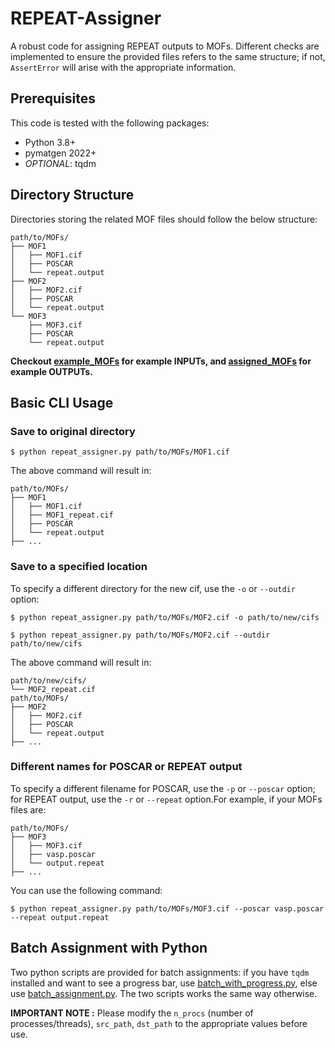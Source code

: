 # REPEAT-Assigner

A robust code for assigning REPEAT outputs to MOFs. Different checks are implemented to ensure the provided files refers to the same structure; if not, `AssertError` will arise with the appropriate information.

## Prerequisites

This code is tested with the following packages:
- Python 3.8+
- pymatgen 2022+
- *OPTIONAL*: tqdm

## Directory Structure
Directories storing the related MOF files should follow the below structure:
```
path/to/MOFs/
├── MOF1
│   ├── MOF1.cif
│   ├── POSCAR
│   └── repeat.output
├── MOF2
│   ├── MOF2.cif
│   ├── POSCAR
│   └── repeat.output
└── MOF3
    ├── MOF3.cif
    ├── POSCAR
    └── repeat.output
```
**Checkout [example_MOFs](./example_MOFs/) for example INPUTs, and [assigned_MOFs](./assigned_MOFs/) for example OUTPUTs.**

## Basic CLI Usage

### Save to original directory
```
$ python repeat_assigner.py path/to/MOFs/MOF1.cif
```
The above command will result in:
```
path/to/MOFs/
├── MOF1
│   ├── MOF1.cif
│   ├── MOF1_repeat.cif
│   ├── POSCAR
│   └── repeat.output
├── ...
```

### Save to a specified location
To specify a different directory for the new cif, use the `-o` or `--outdir` option:
```
$ python repeat_assigner.py path/to/MOFs/MOF2.cif -o path/to/new/cifs
```
```
$ python repeat_assigner.py path/to/MOFs/MOF2.cif --outdir path/to/new/cifs
```
The above command will result in:
```
path/to/new/cifs/
└── MOF2_repeat.cif
path/to/MOFs/
├── MOF2
│   ├── MOF2.cif
│   ├── POSCAR
│   └── repeat.output
├── ...
```

### Different names for POSCAR or REPEAT output
To specify a different filename for POSCAR, use the `-p` or `--poscar` option; for REPEAT output, use the `-r` or `--repeat` option.For example, if your MOFs files are:
```
path/to/MOFs/
├── MOF3
│   ├── MOF3.cif
│   ├── vasp.poscar
│   └── output.repeat
├── ...
```
You can use the following command:
```
$ python repeat_assigner.py path/to/MOFs/MOF3.cif --poscar vasp.poscar --repeat output.repeat
```

## Batch Assignment with Python
Two python scripts are provided for batch assignments: if you have `tqdm` installed and want to see a progress bar, use [batch_with_progress.py](./batch_with_progress.py), else use [batch_assignment.py](./batch_assignment.py). The two scripts works the same way otherwise.

**IMPORTANT NOTE :** Please modify the `n_procs` (number of processes/threads), `src_path`, `dst_path` to the appropriate values before use.
